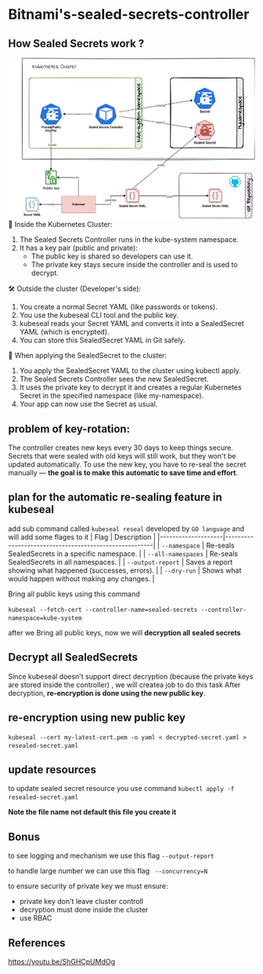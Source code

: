 # Bitnami's-sealed-secrets-controller
## How Sealed Secrets work ?
![image alt](https://github.com/Ahmed-wa7eed/Bitnami-s-sealed-secrets-controller/blob/main/how%20Sealed%20Secrets%20work.jpg?raw=true)
🔐 Inside the Kubernetes Cluster:
1. The Sealed Secrets Controller runs in the kube-system namespace.
2. It has a key pair (public and private):
   - The public key is shared so developers can use it.
   - The private key stays secure inside the controller and is used to decrypt.

🛠️ Outside the cluster (Developer's side):
1. You create a normal Secret YAML (like passwords or tokens).
2. You use the kubeseal CLI tool and the public key.
3. kubeseal reads your Secret YAML and converts it into a SealedSecret YAML (which is encrypted).
4. You can store this SealedSecret YAML in Git safely.

🔁 When applying the SealedSecret to the cluster:
1. You apply the SealedSecret YAML to the cluster using kubectl apply.
2. The Sealed Secrets Controller sees the new SealedSecret.
3. It uses the private key to decrypt it and creates a regular Kubernetes Secret in the specified namespace (like my-namespace).
4. Your app can now use the Secret as usual.

## problem of key-rotation:
The controller creates new keys every 30 days to keep things secure. Secrets that were sealed with old keys will still work, but they won't be updated automatically. To use the new key, you have to re-seal the secret manually — **the goal is to make this automatic to save time and effort**.
## plan for the automatic re-sealing feature in kubeseal
add sub command called `kubeseal reseal` developed by `GO language` and will add some flages to it
| Flag               | Description                                           |
|--------------------|-------------------------------------------------------|
| `--namespace`       | Re-seals SealedSecrets in a specific namespace.       |
| `--all-namespaces`  | Re-seals SealedSecrets in all namespaces.             |
| `--output-report`   | Saves a report showing what happened (successes, errors). |
| `--dry-run`         | Shows what would happen without making any changes.   |

Bring all public keys using this command

`
kubeseal --fetch-cert --controller-name=sealed-secrets --controller-namespace=kube-system
`

after we Bring all public keys, now we will **decryption all sealed secrets**

## Decrypt all SealedSecrets
Since kubeseal doesn't support direct decryption (because the private keys are stored inside the controller) , we will createa job to do this task
After decryption, **re-encryption is done using the new public key**.

## re-encryption using new public key

`
kubeseal --cert my-latest-cert.pem -o yaml < decrypted-secret.yaml > resealed-secret.yaml
`
## update resources
to update sealed secret resource you use command `kubectl apply -f resealed-secret.yaml`

**Note the file name not default this file you create it**
## Bonus
to see logging and mechanism we use this flag `--output-report`

to handle large number we can use this flag ` --concurrency=N`

to ensure security of private key we must ensure:
- private key don't leave cluster controll
- decryption must done inside the cluster
- use RBAC

## References 
https://youtu.be/ShGHCpUMdOg







